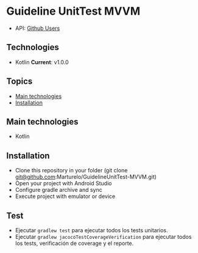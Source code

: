 # Guideline UnitTest MVVM
* API: [Github Users](https://api.github.com/users)
## Technologies
- Kotlin
**Current**: v1.0.0
## Topics
- [Main technologies](#technologies)
- [Installation](#installation)
## Main technologies
* Kotlin
## Installation
- Clone this repository in your folder (git clone git@github.com:Marturelo/GuidelineUnitTest-MVVM.git)
- Open your project with Android Studio
- Configure gradle archive and sync
- Execute project with emulator or device
## Test
- Ejecutar `gradlew test` para ejecutar todos los tests unitarios.
- Ejecutar `gradlew jacocoTestCoverageVerification` para ejecutar todos los tests, verificación de coverage y el reporte.